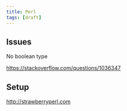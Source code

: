 ```yaml
---
title: Perl
tags: [draft]
---
```


## Issues

No boolean type

<https://stackoverflow.com/questions/1036347>

## Setup

<http://strawberryperl.com>
